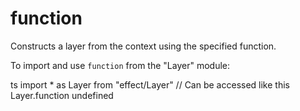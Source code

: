 # function

Constructs a layer from the context using the specified function.

To import and use `function` from the "Layer" module:

ts
import \* as Layer from "effect/Layer"
// Can be accessed like this
Layer.function
undefined
